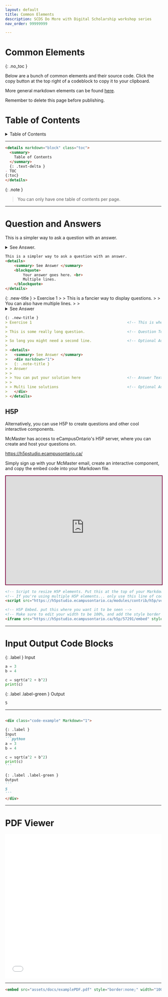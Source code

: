 ```yaml
---
layout: default
title: Common Elements
description: SCDS Do More with Digital Scholarship workshop series
nav_order: 99999999

---
```


# Common Elements
{: .no_toc }

Below are a bunch of common elements and their source code. Click the copy button at the top right of a codeblock to copy it to your clipboard.

More general markdown elements can be found [here](kitchen_sink_DELETE).

Remember to delete this page before publishing.

# Table of Contents
<div class="code-example" markdown="1">

<details markdown="block" class="toc">
  <summary>
    Table of Contents
  </summary>
  {: .text-delta }
- TOC
{:toc}
</details>

---

````md
<details markdown="block" class="toc">
  <summary>
    Table of Contents
  </summary>
  {: .text-delta }
- TOC
{:toc}
</details>
````

{: .note }
> You can only have one table of contents per page.

</div>

***
<!-- -------------------------------------------------- -->

# Question and Answers
<div class="code-example" markdown="1">

This is a simpler way to ask a question with an answer.
<details>
    <summary> See Answer. </summary> 
    <blockquote>
        Your answer goes here. <br>
        Multiple lines.
    </blockquote>
</details>

```md
This is a simpler way to ask a question with an answer.                         <!-- Question Text -->
<details>
    <summary> See Answer </summary>            
    <blockquote>
        Your answer goes here. <br>                                             <!-- Answer Text -->
        Multiple lines.
    </blockquote>
</details>
```
</div>

<div class="code-example" markdown="1">
{: .new-title }
> Exercise 1
> 
> This is a fancier way to display questions.
> 
> You can also have multiple lines.
>
> <details>
>   <summary> See Answer </summary>
>   <div markdown="1">
>   {: .note-title }
> > Answer
> > 
> > You can put your solution here
> >
> > Multi line solutions
>   </div>
> </details>

```md
{: .new-title }
> Exercise 1                                           <!-- This is where you edit the title -->
> 
> This is some really long question.                   <!-- Question Text -->
> 
> So long you might need a second line.                <!-- Optional Additional Text -->
>
> <details>
>   <summary> See Answer </summary>
>   <div markdown="1">
>   {: .note-title }                                   
> > Answer
> > 
> > You can put your solution here                     <!-- Answer Text -->
> >
> > Multi line solutions                               <!-- Optional Additional Text -->
>   </div>
> </details>
```
</div>

## H5P

Alternatively, you can use H5P to create questions and other cool interactive components.

McMaster has access to eCampusOntario's H5P server, where you can create and host your questions on. 

<https://h5pstudio.ecampusontario.ca/>

Simply sign up with your McMaster email, create an interactive component, and copy the embed code into your Markdown file.

<div class="code-example" markdown="1">

<!-- Script to resize H5P elements. Put this at the top of your Markdown file, below your preamble -->
<script src="https://h5pstudio.ecampusontario.ca/modules/contrib/h5p/vendor/h5p/h5p-core/js/h5p-resizer.js" charset="UTF-8"></script>

<!-- H5P Embed. put this where you want it to be seen -->
<iframe src="https://h5pstudio.ecampusontario.ca/h5p/57291/embed" style="border: solid 2px #7a003c" width="100%" height="350" frameborder="0" allowfullscreen="allowfullscreen"></iframe>

```md
<!-- Script to resize H5P elements. Put this at the top of your Markdown file, below your preamble -->
<!-- If you're using multiple H5P elements... only use this line of code ONCE! -->
<script src="https://h5pstudio.ecampusontario.ca/modules/contrib/h5p/vendor/h5p/h5p-core/js/h5p-resizer.js" charset="UTF-8"></script>

<!-- H5P Embed. put this where you want it to be seen -->
<!-- Make sure to edit your width to be 100%, and add the style border there. -->
<iframe src="https://h5pstudio.ecampusontario.ca/h5p/57291/embed" style="border: solid 2px #7a003c" width="100%" height="350" frameborder="0" allowfullscreen="allowfullscreen"></iframe>
```

</div>

***
<!-- -------------------------------------------------- -->

# Input Output Code Blocks
<div class="code-example" markdown="1">

{: .label }
Input
```python
a = 3
b = 4

c = sqrt(a^2 + b^2)
print(c)
```

{: .label .label-green }
Output
```
5
```

---

````md

<div class="code-example" Markdown="1">

{: .label }
Input
```python
a = 3
b = 4

c = sqrt(a^2 + b^2)
print(c)
```

{: .label .label-green }
Output
```
5
```
</div>
````

</div>

***
<!-- -------------------------------------------------- -->

# PDF Viewer
<div class="code-example" markdown="1">

<embed src="assets/docs/examplePDF.pdf" style="border:none;" width="100%" height="466px">

---

````md
<embed src="assets/docs/examplePDF.pdf" style="border:none;" width="100%" height="466px">
````

</div>
